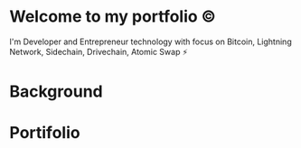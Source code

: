 # Welcome to my portfolio ©️

I'm Developer and Entrepreneur technology with focus on Bitcoin, Lightning Network, Sidechain, Drivechain, Atomic Swap ⚡
# Background 
# Portifolio
